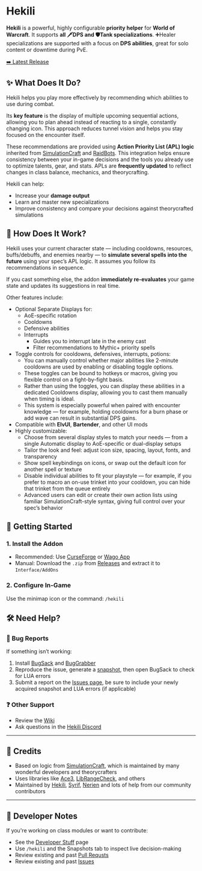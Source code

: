 # Hekili

**Hekili** is a powerful, highly configurable **priority helper** for **World of Warcraft**. It supports **all 🗡️DPS and 🛡️Tank specializations**. ➕Healer specializations are supported with a focus on **DPS abilities**, great for solo content or downtime during PvE.

[➡️ Latest Release](https://github.com/Hekili/hekili/releases/latest)

## ✨ What Does It Do?

Hekili helps you play more effectively by recommending which abilities to use during combat. 

Its **key feature** is the display of multiple upcoming sequential actions, allowing you to plan ahead instead of reacting to a single, constantly changing icon. This approach reduces tunnel vision and helps you stay focused on the encounter itself.

These recommendations are provided using **Action Priority List (APL) logic** inherited from [SimulationCraft](https://www.simulationcraft.org) and [RaidBots](https://www.raidbots.com/simbot). This integration helps ensure consistency between your in-game decisions and the tools you already use to optimize talents, gear, and stats. APLs are **frequently updated** to reflect changes in class balance, mechanics, and theorycrafting.

Hekili can help:
- Increase your **damage output**
- Learn and master new specializations
- Improve consistency and compare your decisions against theorycrafted simulations

## 🔧 How Does It Work?

Hekili uses your current character state — including cooldowns, resources, buffs/debuffs, and enemies nearby — to **simulate several spells into the future** using your spec’s APL logic. It assumes you follow its recommendations in sequence.

If you cast something else, the addon **immediately re-evaluates** your game state and updates its suggestions in real time.

Other features include:
- Optional Separate Displays for:
  - AoE-specific rotation
  - Cooldowns
  - Defensive abilities
  - Interrupts
    - Guides you to interrupt late in the enemy cast
    - Filter recommendations to Mythic+ priority spells
- Toggle controls for cooldowns, defensives, interrupts, potions:
  - You can manually control whether major abilities like 2-minute cooldowns are used by enabling or disabling toggle options.
  - These toggles can be bound to hotkeys or macros, giving you flexible control on a fight-by-fight basis.
  - Rather than using the toggles, you can display these abilities in a dedicated Cooldowns display, allowing you to cast them manually when timing is ideal.
  - This system is especially powerful when paired with encounter knowledge — for example, holding cooldowns for a burn phase or add wave can result in substantial DPS gains.
- Compatible with **ElvUI**, **Bartender**, and other UI mods
- Highly customizable:
  - Choose from several display styles to match your needs — from a single Automatic display to AoE-specific or dual-display setups
  - Tailor the look and feel: adjust icon size, spacing, layout, fonts, and transparency
  - Show spell keybindings on icons, or swap out the default icon for another spell or texture
  - Disable individual abilities to fit your playstyle — for example, if you prefer to macro an on-use trinket into your cooldown, you can hide that trinket from the queue entirely
  - Advanced users can edit or create their own action lists using familiar SimulationCraft-style syntax, giving full control over your spec’s behavior

## 🚀 Getting Started

### 1. Install the Addon

- Recommended: Use [CurseForge](https://www.curseforge.com/wow/addons/hekili) or [Wago App](https://addons.wago.io/addons/hekili)
- Manual: Download the `.zip` from [Releases](https://github.com/Hekili/hekili/releases/latest) and extract it to `Interface/AddOns`

### 2. Configure In-Game

Use the minimap icon or the command: `/hekili`

## 🛠 Need Help?

### 🐛 Bug Reports

If something isn’t working:

1. Install [BugSack](https://www.curseforge.com/wow/addons/bugsack) and [BugGrabber](https://www.curseforge.com/wow/addons/bug-grabber)
2. Reproduce the issue, generate a [snapshot](https://github.com/Hekili/hekili/wiki/Report-An-Issue#how-do-i-get-a-snapshot), then open BugSack to check for LUA errors
3. Submit a report on the [Issues page](https://github.com/Hekili/hekili/issues/new/choose), be sure to include your newly acquired snapshot and LUA errors (if applicable)

### ❓ Other Support

- Review the [Wiki](https://github.com/Hekili/hekili/wiki)
- Ask questions in the [Hekili Discord](https://discord.gg/3vRJx5g)

---

## 🙏 Credits

- Based on logic from [SimulationCraft](https://www.simulationcraft.org/), which is maintained by many wonderful developers and theorycrafters
- Uses libraries like [Ace3](https://www.wowace.com/projects/ace3), [LibRangeCheck](https://www.wowace.com/projects/librangecheck-2-0), and others
- Maintained by [Hekili](https://github.com/Hekili), [Syrif](https://github.com/syrifgit), [Nerien](https://github.com/johnnylam88) and lots of help from our community contributors

---

## 🧪 Developer Notes

If you're working on class modules or want to contribute:

- See the [Developer Stuff](https://github.com/Hekili/hekili/wiki/Developer-Stuff) page
- Use `/hekili` and the Snapshots tab to inspect live decision-making
- Review existing and past [Pull Requsts](https://github.com/Hekili/hekili/pulls)
- Review existing and past [Issues](https://github.com/Hekili/hekili/issues)